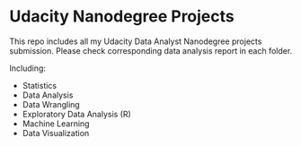 # Udacity Nanodegree Projects #

This repo includes all my Udacity Data Analyst Nanodegree projects submission. Please check corresponding data analysis report in each folder.

Including: 
* Statistics
* Data Analysis
* Data Wrangling
* Exploratory Data Analysis (R)
* Machine Learning 
* Data Visualization

